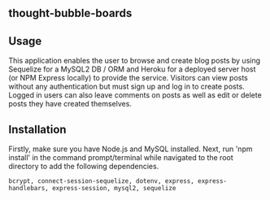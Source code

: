 ## thought-bubble-boards

## Usage
This application enables the user to browse and create blog posts by using Sequelize for a MySQL2 DB / ORM  and Heroku for a deployed server host (or NPM Express locally) to provide the service. Visitors can view posts without any authentication but must sign up and log in to create posts. Logged in users can also leave comments on posts as well as edit or delete posts they have created themselves.

## Installation
Firstly, make sure you have Node.js and MySQL installed. Next, run 'npm install' in the command prompt/terminal while navigated to the root directory to add the following dependencies.
```
bcrypt, connect-session-sequelize, dotenv, express, express-handlebars, express-session, mysql2, sequelize
```